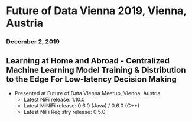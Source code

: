 # Future of Data Vienna 2019, Vienna, Austria
### December 2, 2019

## Learning at Home and Abroad - Centralized Machine Learning Model Training & Distribution to the Edge For Low-latency Decision Making
* Presented at Future of Data Vienna Meetup, Vienna, Austria
    - Latest NiFi release: 1.10.0
    - Latest MiNiFi release: 0.6.0 (Java) / 0.6.0 (C++)
    - Latest NiFi Registry release: 0.5.0
